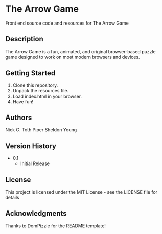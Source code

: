 # The Arrow Game
Front end source code and resources for The Arrow Game

## Description

The Arrow Game is a fun, animated, and original browser-based puzzle game designed to work on most modern browsers and devices.

## Getting Started

  1. Clone this repository.
  2. Unpack the resources file.
  3. Load index.html in your browser.
  4. Have fun!
    
## Authors

  Nick G. Toth
  Piper Sheldon Young

## Version History

* 0.1
    * Initial Release

## License

This project is licensed under the MIT License - see the LICENSE file for details

## Acknowledgments

Thanks to DomPizzie for the README template!
